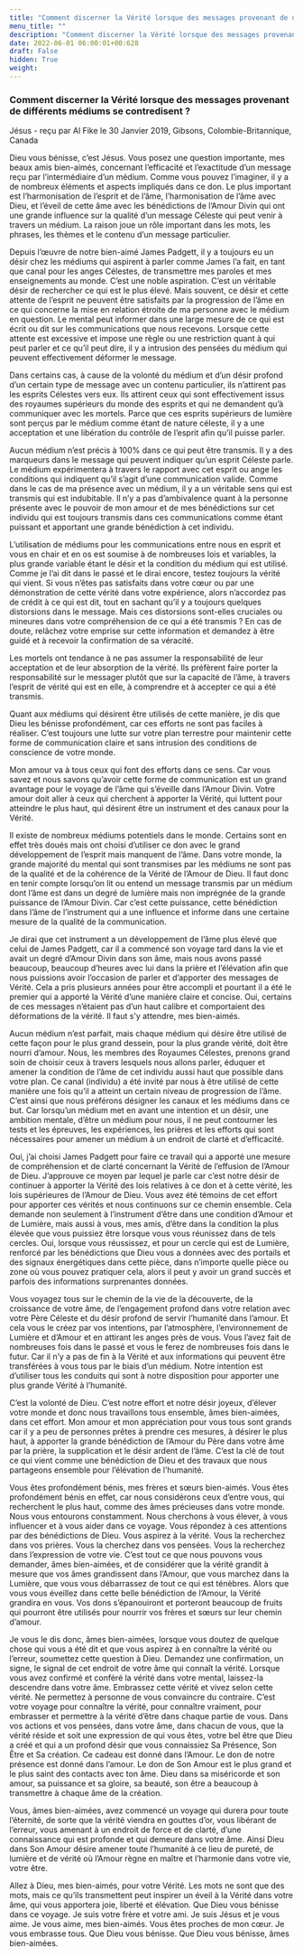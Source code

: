 ```yaml
---
title: "Comment discerner la Vérité lorsque des messages provenant de différents médiums se contredisent ?"
menu_title: ""
description: "Comment discerner la Vérité lorsque des messages provenant de différents médiums se contredisent ?"
date: 2022-06-01 06:00:01+00:628
draft: False
hidden: True
weight:
---
```

### Comment discerner la Vérité lorsque des messages provenant de différents médiums se contredisent ?

Jésus - reçu par Al Fike le 30 Janvier 2019, Gibsons, Colombie-Britannique, Canada

Dieu vous bénisse, c’est Jésus. Vous posez une question importante, mes beaux amis bien-aimés, concernant l’efficacité et l’exactitude d’un message reçu par l’intermédiaire d’un médium. Comme vous pouvez l’imaginer, il y a de nombreux éléments et aspects impliqués dans ce don. Le plus important est l’harmonisation de l’esprit et de l’âme, l’harmonisation de l’âme avec Dieu, et l’éveil de cette âme avec les bénédictions de l’Amour Divin qui ont une grande influence sur la qualité d’un message Céleste qui peut venir à travers un médium. La raison joue un rôle important dans les mots, les phrases, les thèmes et le contenu d’un message particulier.

Depuis l’œuvre de notre bien-aimé James Padgett, il y a toujours eu un désir chez les médiums qui aspirent à parler comme James l’a fait, en tant que canal pour les anges Célestes, de transmettre mes paroles et mes enseignements au monde. C’est une noble aspiration. C’est un véritable désir de rechercher ce qui est le plus élevé. Mais souvent, ce désir et cette attente de l’esprit ne peuvent être satisfaits par la progression de l’âme en ce qui concerne la mise en relation étroite de ma personne avec le médium en question. Le mental peut informer dans une large mesure de ce qui est écrit ou dit sur les communications que nous recevons. Lorsque cette attente est excessive et impose une règle ou une restriction quant à qui peut parler et ce qu’il peut dire, il y a intrusion des pensées du médium qui peuvent effectivement déformer le message.

Dans certains cas, à cause de la volonté du médium et d’un désir profond d’un certain type de message avec un contenu particulier, ils n’attirent pas les esprits Célestes vers eux. Ils attirent ceux qui sont effectivement issus des royaumes supérieurs du monde des esprits et qui ne demandent qu’à communiquer avec les mortels. Parce que ces esprits supérieurs de lumière sont perçus par le médium comme étant de nature céleste, il y a une acceptation et une libération du contrôle de l’esprit afin qu’il puisse parler.

Aucun médium n’est précis à 100% dans ce qui peut être transmis. Il y a des marqueurs dans le message qui peuvent indiquer qu’un esprit Céleste parle. Le médium expérimentera à travers le rapport avec cet esprit ou ange les conditions qui indiquent qu’il s’agit d’une communication valide. Comme dans le cas de ma présence avec un médium, il y a un véritable sens qui est transmis qui est indubitable. Il n’y a pas d’ambivalence quant à la personne présente avec le pouvoir de mon amour et de mes bénédictions sur cet individu qui est toujours transmis dans ces communications comme étant puissant et apportant une grande bénédiction à cet individu.

L’utilisation de médiums pour les communications entre nous en esprit et vous en chair et en os est soumise à de nombreuses lois et variables, la plus grande variable étant le désir et la condition du médium qui est utilisé. Comme je l’ai dit dans le passé et le dirai encore, testez toujours la vérité qui vient. Si vous n’êtes pas satisfaits dans votre cœur ou par une démonstration de cette vérité dans votre expérience, alors n’accordez pas de crédit à ce qui est dit, tout en sachant qu’il y a toujours quelques distorsions dans le message. Mais ces distorsions sont-elles cruciales ou mineures dans votre compréhension de ce qui a été transmis ? En cas de doute, relâchez votre emprise sur cette information et demandez à être guidé et à recevoir la confirmation de sa véracité.

Les mortels ont tendance à ne pas assumer la responsabilité de leur acceptation et de leur absorption de la vérité. Ils préfèrent faire porter la responsabilité sur le messager plutôt que sur la capacité de l’âme, à travers l’esprit de vérité qui est en elle, à comprendre et à accepter ce qui a été transmis.

Quant aux médiums qui désirent être utilisés de cette manière, je dis que Dieu les bénisse profondément, car ces efforts ne sont pas faciles à réaliser. C’est toujours une lutte sur votre plan terrestre pour maintenir cette forme de communication claire et sans intrusion des conditions de conscience de votre monde.

Mon amour va à tous ceux qui font des efforts dans ce sens. Car vous savez et nous savons qu’avoir cette forme de communication est un grand avantage pour le voyage de l’âme qui s’éveille dans l’Amour Divin. Votre amour doit aller à ceux qui cherchent à apporter la Vérité, qui luttent pour atteindre le plus haut, qui désirent être un instrument et des canaux pour la Vérité.

Il existe de nombreux médiums potentiels dans le monde. Certains sont en effet très doués mais ont choisi d’utiliser ce don avec le grand développement de l’esprit mais manquent de l’âme. Dans votre monde, la grande majorité du mental qui sont transmises par les médiums ne sont pas de la qualité et de la cohérence de la Vérité de l’Amour de Dieu. Il faut donc en tenir compte lorsqu’on lit ou entend un message transmis par un médium dont l’âme est dans un degré de lumière mais non imprégnée de la grande puissance de l’Amour Divin. Car c’est cette puissance, cette bénédiction dans l’âme de l’instrument qui a une influence et informe dans une certaine mesure de la qualité de la communication.

Je dirai que cet instrument a un développement de l’âme plus élevé que celui de James Padgett, car il a commencé son voyage tard dans la vie et avait un degré d’Amour Divin dans son âme, mais nous avons passé beaucoup, beaucoup d’heures avec lui dans la prière et l’élévation afin que nous puissions avoir l’occasion de parler et d’apporter des messages de Vérité. Cela a pris plusieurs années pour être accompli et pourtant il a été le premier qui a apporté la Vérité d’une manière claire et concise. Oui, certains de ces messages n’étaient pas d’un haut calibre et comportaient des déformations de la vérité. Il faut s’y attendre, mes bien-aimés.

Aucun médium n’est parfait, mais chaque médium qui désire être utilisé de cette façon pour le plus grand dessein, pour la plus grande vérité, doit être nourri d’amour. Nous, les membres des Royaumes Célestes, prenons grand soin de choisir ceux à travers lesquels nous allons parler, éduquer et amener la condition de l’âme de cet individu aussi haut que possible dans votre plan. Ce canal (individu) a été invité par nous à être utilisé de cette manière une fois qu’il a atteint un certain niveau de progression de l’âme. C’est ainsi que nous préférons désigner les canaux et les médiums dans ce but. Car lorsqu’un médium met en avant une intention et un désir, une ambition mentale, d’être un médium pour nous, il ne peut contourner les tests et les épreuves, les expériences, les prières et les efforts qui sont nécessaires pour amener un médium à un endroit de clarté et d’efficacité.

Oui, j’ai choisi James Padgett pour faire ce travail qui a apporté une mesure de compréhension et de clarté concernant la Vérité de l’effusion de l’Amour de Dieu. J’approuve ce moyen par lequel je parle car c’est notre désir de continuer à apporter la Vérité des lois relatives à ce don et à cette vérité, les lois supérieures de l’Amour de Dieu. Vous avez été témoins de cet effort pour apporter ces vérités et nous continuons sur ce chemin ensemble. Cela demande non seulement à l’instrument d’être dans une condition d’Amour et de Lumière, mais aussi à vous, mes amis, d’être dans la condition la plus élevée que vous puissiez être lorsque vous vous réunissez dans de tels cercles. Oui, lorsque vous réussissez, et pour un cercle qui est de Lumière, renforcé par les bénédictions que Dieu vous a données avec des portails et des signaux énergétiques dans cette pièce, dans n’importe quelle pièce ou zone où vous pouvez pratiquer cela, alors il peut y avoir un grand succès et parfois des informations surprenantes données.

Vous voyagez tous sur le chemin de la vie de la découverte, de la croissance de votre âme, de l’engagement profond dans votre relation avec votre Père Céleste et du désir profond de servir l’humanité dans l’amour. Et cela vous le créez par vos intentions, par l’atmosphère, l’environnement de Lumière et d’Amour et en attirant les anges près de vous. Vous l’avez fait de nombreuses fois dans le passé et vous le ferez de nombreuses fois dans le futur. Car il n’y a pas de fin à la Vérité et aux informations qui peuvent être transférées à vous tous par le biais d’un médium. Notre intention est d’utiliser tous les conduits qui sont à notre disposition pour apporter une plus grande Vérité à l’humanité.

C’est la volonté de Dieu. C’est notre effort et notre désir joyeux, d’élever votre monde et donc nous travaillons tous ensemble, âmes bien-aimées, dans cet effort. Mon amour et mon appréciation pour vous tous sont grands car il y a peu de personnes prêtes à prendre ces mesures, à désirer le plus haut, à apporter la grande bénédiction de l’Amour du Père dans votre âme par la prière, la supplication et le désir ardent de l’âme. C’est la clé de tout ce qui vient comme une bénédiction de Dieu et des travaux que nous partageons ensemble pour l’élévation de l’humanité.

Vous êtes profondément bénis, mes frères et sœurs bien-aimés. Vous êtes profondément bénis en effet, car nous considérons ceux d’entre vous, qui recherchent le plus haut, comme des âmes précieuses dans votre monde. Nous vous entourons constamment. Nous cherchons à vous élever, à vous influencer et à vous aider dans ce voyage. Vous répondez à ces attentions par des bénédictions de Dieu. Vous aspirez à la vérité. Vous la recherchez dans vos prières. Vous la cherchez dans vos pensées. Vous la recherchez dans l’expression de votre vie. C’est tout ce que nous pouvons vous demander, âmes bien-aimées, et de considérer que la vérité grandit à mesure que vos âmes grandissent dans l’Amour, que vous marchez dans la Lumière, que vous vous débarrassez de tout ce qui est ténèbres. Alors que vous vous éveillez dans cette belle bénédiction de l’Amour, la Vérité grandira en vous. Vos dons s’épanouiront et porteront beaucoup de fruits qui pourront être utilisés pour nourrir vos frères et sœurs sur leur chemin d’amour.

Je vous le dis donc, âmes bien-aimées, lorsque vous doutez de quelque chose qui vous a été dit et que vous aspirez à en connaître la vérité ou l’erreur, soumettez cette question à Dieu. Demandez une confirmation, un signe, le signal de cet endroit de votre âme qui connaît la vérité. Lorsque vous avez confirmé et conféré la vérité dans votre mental, laissez-la descendre dans votre âme. Embrassez cette vérité et vivez selon cette vérité. Ne permettez à personne de vous convaincre du contraire. C’est votre voyage pour connaître la vérité, pour connaître vraiment, pour embrasser et permettre à la vérité d’être dans chaque partie de vous. Dans vos actions et vos pensées, dans votre âme, dans chacun de vous, que la vérité réside et soit une expression de qui vous êtes, votre bel être que Dieu a créé et qui a un profond désir que vous connaissiez Sa Présence, Son Être et Sa création. Ce cadeau est donné dans l’Amour. Le don de notre présence est donné dans l’amour. Le don de Son Amour est le plus grand et le plus saint des contacts avec ton âme. Dieu dans sa miséricorde et son amour, sa puissance et sa gloire, sa beauté, son être a beaucoup à transmettre à chaque âme de la création.

Vous, âmes bien-aimées, avez commencé un voyage qui durera pour toute l’éternité, de sorte que la vérité viendra en gouttes d’or, vous libérant de l’erreur, vous amenant à un endroit de force et de clarté, d’une connaissance qui est profonde et qui demeure dans votre âme. Ainsi Dieu dans Son Amour désire amener toute l’humanité à ce lieu de pureté, de lumière et de vérité où l’Amour règne en maître et l’harmonie dans votre vie, votre être.

Allez à Dieu, mes bien-aimés, pour votre Vérité. Les mots ne sont que des mots, mais ce qu’ils transmettent peut inspirer un éveil à la Vérité dans votre âme, qui vous apportera joie, liberté et élévation.
Que Dieu vous bénisse dans ce voyage. Je suis votre frère et votre ami. Je suis Jésus et je vous aime. Je vous aime, mes bien-aimés. Vous êtes proches de mon cœur. Je vous embrasse tous. Que Dieu vous bénisse. Que Dieu vous bénisse, âmes bien-aimées.



